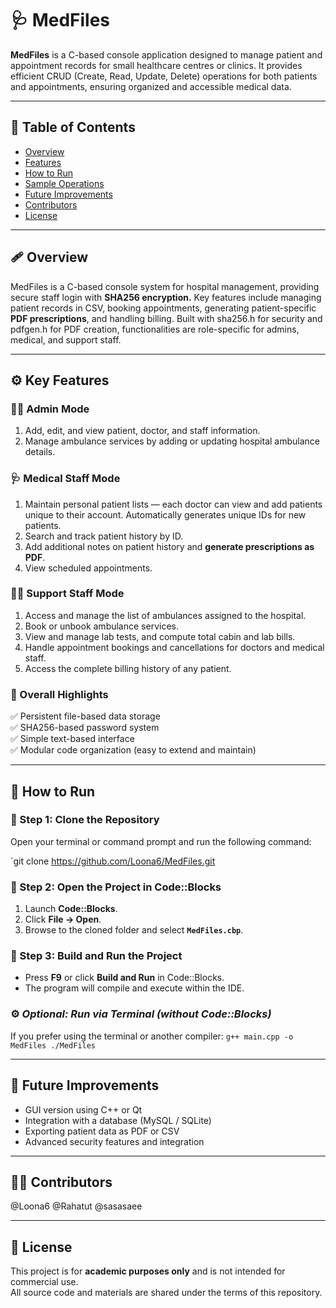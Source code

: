 # 🩺 MedFiles

**MedFiles** is a C-based console application designed to manage patient and appointment records for small healthcare centres or clinics.  It provides efficient CRUD (Create, Read, Update, Delete) operations for both patients and appointments, ensuring organized and accessible medical data.

---

## 📘 Table of Contents
- [Overview](#overview)
- [Features](#features)
- [How to Run](#how-to-run)
- [Sample Operations](#sample-operations)
- [Future Improvements](#future-improvements)
- [Contributors](#contributors)
- [License](#license)

---

## 🩹 Overview

 MedFiles is a C-based console system for hospital management, providing secure staff login with **SHA256 encryption.** Key features include managing patient records in CSV, booking appointments, generating patient-specific **PDF prescriptions**, and handling billing. Built with sha256.h for security and pdfgen.h for PDF creation, functionalities are role-specific for admins, medical, and support staff.

---

## ⚙️ Key Features 

### 👩‍💼 Admin Mode

1. Add, edit, and view patient, doctor, and staff information.  
2. Manage ambulance services by adding or updating hospital ambulance details.

### 🩺 Medical Staff Mode

1. Maintain personal patient lists — each doctor can view and add patients unique to their account.  Automatically generates unique IDs for new patients.  
2. Search and track patient history by ID.  
3. Add additional notes on patient history and **generate prescriptions as PDF**.  
4. View scheduled appointments.

### 🧑‍🔧 Support Staff Mode

1. Access and manage the list of ambulances assigned to the hospital.  
2. Book or unbook ambulance services.  
3. View and manage lab tests, and compute total cabin and lab bills.  
4. Handle appointment bookings and cancellations for doctors and medical staff.  
5. Access the complete billing history of any patient.

### 🧠 Overall Highlights

✅ Persistent file-based data storage  
✅ SHA256-based password system  
✅ Simple text-based interface  
✅ Modular code organization (easy to extend and maintain)

--- 

## 🚀 How to Run

### 🧩 Step 1: Clone the Repository

Open your terminal or command prompt and run the following command:

`git clone https://github.com/Loona6/MedFiles.git

### 🧩 Step 2: Open the Project in Code::Blocks

1. Launch **Code::Blocks**.
2. Click **File → Open**.
3. Browse to the cloned folder and select **`MedFiles.cbp`**.

### 🧩 Step 3: Build and Run the Project

- Press **F9** or click **Build and Run** in Code::Blocks.
- The program will compile and execute within the IDE.

### ⚙️ _Optional: Run via Terminal (without Code::Blocks)_

If you prefer using the terminal or another compiler:
`g++ main.cpp -o MedFiles ./MedFiles`

---

## 🔮 Future Improvements

- GUI version using C++ or Qt
- Integration with a database (MySQL / SQLite)
- Exporting patient data as PDF or CSV
-  Advanced security features and integration

---

## 👩‍💻 Contributors

@Loona6
@Rahatut
@sasasaee


---

## 🪪 License

This project is for **academic purposes only** and is not intended for commercial use.  
All source code and materials are shared under the terms of this repository.


